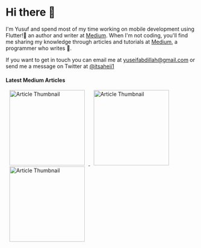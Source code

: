 # Hi there 👋

I'm Yusuf and spend most of my time working on mobile development using Flutter!🎉 an author and writer at [Medium](https://medium.com/@yuseifabdillah). When I'm not coding, you'll find me sharing my knowledge through articles and tutorials at [Medium](https://medium.com/@yuseifabdillah), a programmer who writes 🦾.

If you want to get in touch you can email me at yuseifabdillah@gmail.com or send me a message on Twitter at [@itsaheii1](https://twitter.com/itsaheii1)


#### Latest Medium Articles

<p>
<a href="https://medium.com/@yuseifabdillah/grow-your-flutter-skills-with-google-dev-resources-c36abfc689d">
  <img src="https://miro.medium.com/v2/resize:fit:640/format:webp/1*ZesmobXNtF6yv9fk_vXrjA.png" alt="Article Thumbnail" width="200" height="200" hspace="10"/>
</a>
<a href="https://medium.com/@yuseifabdillah/a-copywith-method-explained-to-me-as-im-5-14c2960d85c">
  <img src="https://miro.medium.com/v2/resize:fit:588/format:webp/1*Mbl4FvVAL0vrl1whUXsULg.png" alt="Article Thumbnail" width="200" height="200" hspace="10"/>
</a>
<a href="https://medium.com/@yuseifabdillah/implements-extends-with-in-dart-i-didnt-understand-them-yet-1cd6613ead7">
  <img src="https://miro.medium.com/v2/resize:fit:828/format:webp/1*eQxq-nv3GcsQ6-2EUL71Kg.jpeg" alt="Article Thumbnail" width="200" height="200" hspace="10"/>
</a>
</p>


